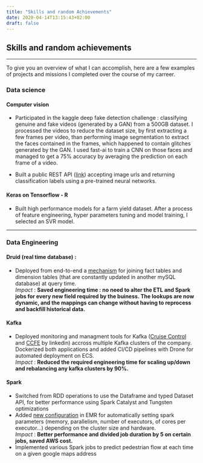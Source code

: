 ```yaml
---
title: "Skills and random Achievements"
date: 2020-04-14T13:15:43+02:00
draft: false
---
```


## Skills and random achievements
----

To give you an overview of what I can accomplish, here are a few examples of projects and missions I completed over the course of my carreer.


### Data science

#### Computer vision
- Participated in the kaggle deep fake detection challenge : classifying genuine and fake videos (generated by a GAN) from a 500GB dataset. I processed the videos to reduce the dataset size, by first extracting a few frames per video, than performing image segmentation to extract the faces contained in the frames, which happened to contain glitches generated by the GAN. I used fast-ai to train a CNN on those faces and managed to get a 75% accuracy by averaging the prediction on each frame of a video.

- Built a public REST API ([link](../restnet50-classification-rest-api/)) accepting image urls and returning classification labels using a pre-trained neural networks.

#### Keras on Tensorflow - R
- Built high performance models for a farm yield dataset. After a process of feature engineering, hyper parameters tuning and model training, I selected an SVR model.

--- 

### Data Engineering

#### Druid (real time database) : 
- Deployed from end-to-end a [mechanism](https://druid.apache.org/docs/latest/development/extensions-core/lookups-cached-global.html) for joining fact tables and dimension tables (that are constantly updated in another mySQL database) at query time.  
*Impact* : __Saved engineering time : no need to alter the ETL and Spark jobs for every new field required by the buiness. The lookups are now dynamic, and the mappings can change without having to reprocess and backfill historical data.__

#### Kafka
- Deployed monitoring and managment tools for Kafka ([Cruise Control](https://github.com/linkedin/cruise-control) and [CCFE](https://github.com/linkedin/cruise-control-ui) by linkedin) accross multiple Kafka clusters of the company. Dockerized both applications and added CI/CD pipelines with Drone for automated deployment on ECS.  
*Impact* : __Reduced the required engineering time for scaling up/down and rebalancing any kafka clusters by 90%.__

#### Spark
- Switched from RDD operations to use the Dataframe and typed Dataset API, for better performance using Spark Catalyst and Tungsten optimizations
- Added [new configuration](https://docs.aws.amazon.com/emr/latest/ReleaseGuide/emr-spark-configure.html#emr-spark-maximizeresourceallocation) in EMR for automatically setting spark parameters (memory, parallelism, number of executors, of cores per executor...) depending on the cluster size and hardware.  
*Impact* : __Better performance and divided job duration by 5 on certain jobs, saved AWS cost.__
- Implemented various Spark jobs to predict pedestrian flow at each time on a given google maps address